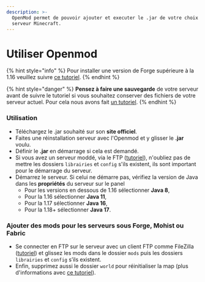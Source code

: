 ```yaml
---
description: >-
  OpenMod permet de pouvoir ajouter et executer le .jar de votre choix sur votre
  serveur Minecraft.
---
```


# Utiliser Openmod

{% hint style="info" %}
Pour installer une version de Forge supérieure à la 1.16 veuillez suivre [ce tutoriel](../minecraft-modde/installation-de-forge-1-17-via-openmod.md).
{% endhint %}

{% hint style="danger" %}
**Pensez à faire une sauvegarde** de votre serveur avant de suivre le tutoriel si vous souhaitez conserver des fichiers de votre serveur actuel. Pour cela nous avons fait [un tutoriel](sauvegarde-et-restauration.md).
{% endhint %}

### Utilisation

* Téléchargez le .jar souhaité sur son **site officiel**.
* Faites une réinstallation serveur avec l'Openmod et y glisser le **.jar** voulu.
* Définir le **.jar** en démarrage si cela est demandé.
* Si vous avez un serveur moddé, via le FTP ([tutoriel](https://docs.idelya-network.fr/minecraft/acceder-au-ftp)), n'oubliez pas de mettre les dossiers `librairies` et `config` s'ils existent, ils sont important pour le démarrage du serveur.
* Démarrez le serveur. Si celui ne démarre pas, vérifiez la version de Java dans les **propriétés** du serveur sur le panel
  * Pour les versions en dessous de 1.16 sélectionner **Java 8**,
  * Pour la 1.16 sélectionner **Java 11**,
  * Pour la 1.17 sélectionner **Java 16**,
  * Pour la 1.18+ sélectionner **Java 17**.

### Ajouter des mods pour les serveurs sous Forge, Mohist ou Fabric

* Se connecter en FTP sur le serveur avec un client FTP comme FileZilla ([tutoriel](https://docs.idelya-network.fr/minecraft/acceder-au-ftp)) et glissez les mods dans le dossier `mods` puis les dossiers `librairies` et `config` s’ils existent.&#x20;
* Enfin, supprimez aussi le dossier `world` pour réinitialiser la map (plus d'informations avec [ce tutoriel](https://docs.idelya-network.fr/minecraft/dois-je-supprimer-mon-monde)).
